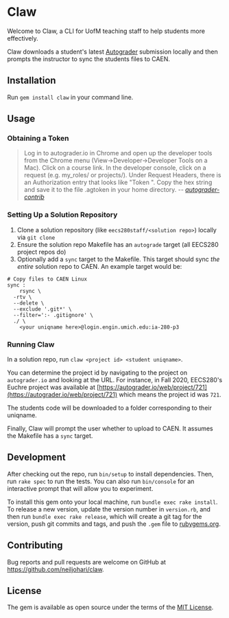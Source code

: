# Claw

Welcome to Claw, a CLI for UofM teaching staff to help students more effectively.

Claw downloads a student's latest [Autograder](https://autograder.io) submission locally and then prompts the instructor to sync the students files to CAEN.

## Installation

Run `gem install claw` in your command line.

## Usage

### Obtaining a Token

> Log in to autograder.io in Chrome and open up the developer tools from the Chrome menu (View->Developer->Developer Tools on a Mac).
> Click on a course link.
> In the developer console, click on a request (e.g. my_roles/ or projects/). Under Request Headers, there is an Authorization entry that looks like "Token ".
> Copy the hex string and save it to the file .agtoken in your home directory.
> -- <cite>[autograder-contrib](https://github.com/eecs-autograder/autograder-contrib)</cite>

### Setting Up a Solution Repository

1. Clone a solution repository (like `eecs280staff/<solution repo>`) locally via `git clone`
2. Ensure the solution repo Makefile has an `autograde` target (all EECS280 project repos do)
3. Optionally add a `sync` target to the Makefile. This target should sync _the
   entire_ solution repo to CAEN. An example target would be:

```
# Copy files to CAEN Linux
sync :
	rsync \
  -rtv \
  --delete \
  --exclude '.git*' \
  --filter=':- .gitignore' \
  ./ \
	<your uniqname here>@login.engin.umich.edu:ia-280-p3
```

### Running Claw

In a solution repo, run `claw <project id> <student uniqname>`.

You can determine the project id by navigating to the project on `autograder.io` and looking at the URL.
For instance, in Fall 2020, EECS280's Euchre project was available at [https://autograder.io/web/project/721](https://autograder.io/web/project/721) which means the project id was `721`.

The students code will be downloaded to a folder corresponding to their
uniqname.

Finally, Claw will prompt the user whether to upload to CAEN. It assumes the Makefile has a `sync` target.

## Development

After checking out the repo, run `bin/setup` to install dependencies. Then, run `rake spec` to run the tests. You can also run `bin/console` for an interactive prompt that will allow you to experiment.

To install this gem onto your local machine, run `bundle exec rake install`. To release a new version, update the version number in `version.rb`, and then run `bundle exec rake release`, which will create a git tag for the version, push git commits and tags, and push the `.gem` file to [rubygems.org](https://rubygems.org).

## Contributing

Bug reports and pull requests are welcome on GitHub at https://github.com/neiljohari/claw.

## License

The gem is available as open source under the terms of the [MIT License](https://opensource.org/licenses/MIT).
